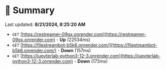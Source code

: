 # 📖 Summary
Last updated: **8/21/2024, 8:25:20 AM**

- `GET` [https://restreamer-09gx.onrender.com](https://restreamer-09gx.onrender.com) - **Up** (22534ms)
- `GET` [https://filestreambot-b5k6.onrender.com/](https://filestreambot-b5k6.onrender.com/) - **Down** (157ms)
- `GET` [https://jupyterlab-python3-12-3.onrender.com](https://jupyterlab-python3-12-3.onrender.com) - **Down** (173ms)

